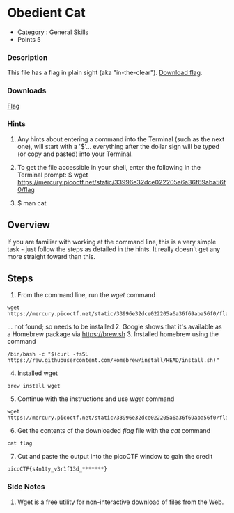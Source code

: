 # Obedient Cat
- Category : General Skills
- Points 5

### Description

This file has a flag in plain sight (aka "in-the-clear"). [Download flag](https://mercury.picoctf.net/static/33996e32dce022205a6a36f69aba56f0/flag).

### Downloads
[Flag](./flag)

### Hints

1. Any hints about entering a command into the Terminal (such as the next one), will start with a '$'... everything after the dollar sign will be typed (or copy and pasted) into your Terminal.

2. To get the file accessible in your shell, enter the following in the Terminal prompt: $ wget https://mercury.picoctf.net/static/33996e32dce022205a6a36f69aba56f0/flag

3. $ man cat

## Overview

If you are familiar with working at the command line, this is a very simple task - just follow the steps as detailed in the hints. It really doesn't get any more straight foward than this.

## Steps

1. From the command line, run the *wget* command

```
wget https://mercury.picoctf.net/static/33996e32dce022205a6a36f69aba56f0/flag
```
   ... not found; so needs to be installed
2. Google shows that it's available as a Homebrew package via https://brew.sh
3. Installed homebrew using the command

```
/bin/bash -c "$(curl -fsSL https://raw.githubusercontent.com/Homebrew/install/HEAD/install.sh)"
```

4. Installed wget

```
brew install wget
```

5. Continue with the instructions and use *wget* command

```
wget https://mercury.picoctf.net/static/33996e32dce022205a6a36f69aba56f0/flag
```

6. Get the contents of the downloaded *flag* file with the *cat* command

```
cat flag
```

7. Cut and paste the output into the picoCTF window to gain the credit

```
picoCTF{s4n1ty_v3r1f13d_*******}
```

### Side Notes

1. Wget is a free utility for non-interactive download of files from the Web.
